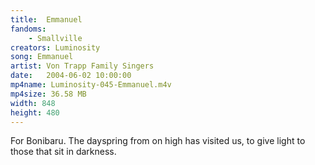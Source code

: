 ```yaml
---
title:  Emmanuel
fandoms:
    - Smallville
creators: Luminosity
song: Emmanuel
artist: Von Trapp Family Singers
date:   2004-06-02 10:00:00
mp4name: Luminosity-045-Emmanuel.m4v
mp4size: 36.58 MB
width: 848
height: 480
---
```


For Bonibaru. The dayspring from on high has visited us, to give light to those that sit in darkness.
  